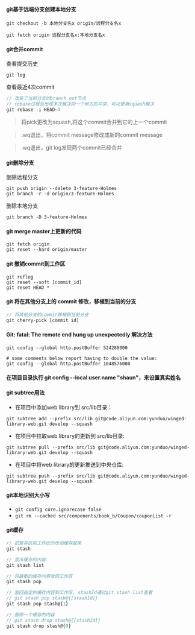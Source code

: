#### git基于远端分支创建本地分支
```
git checkout -b 本地分支名x origin/远程分支名x
```
```
git fetch origin 远程分支名x:本地分支名x
```
#### git合并commit
查看提交历史
```
git log 
```
查看最近4次commit
```js
// 改变了当前分支的branch out节点
// rebase过程会出现多次解决同一个地方的冲突，可以使用squash解决
git rebase -i HEAD~4
```
> 将pick更改为squash,将这个commit合并到它的上一个commit

> :wq退出，将commit message修改成新的commit message

> :wq退出，git log发现两个commit已经合并
#### git删除分支
删除远程分支
```
git push origin --delete 3-feature-Holmes
git branch -r -d origin/3-feature-Holmes
```
删除本地分支
```
git branch -D 3-feature-Holmes
```
#### git merge master上更新的代码
```
git fetch origin
git reset --hard origin/master
```
#### git 撤销commit到工作区
```
git reflog
git reset --soft [commit_id]
git reset HEAD *
```
#### git 将在其他分支上的 commit 修改，移植到当前的分支
```js
// 将其他分支的commit移植到当前分支
git cherry-pick [commit id]
```

#### Git: fatal: The remote end hung up unexpectedly 解决方法
```
git config --global http.postBuffer 524288000
 
# some comments below report having to double the value:
git config --global http.postBuffer 1048576000
```
#### 在项目目录执行 git config --local user.name "shaun"，来设置真实姓名
#### git subtree用法
* 在项目中添加web library到 src/lib目录：

```git subtree add --prefix src/lib git@code.aliyun.com:yunduo/winged-library-web.git develop --squash```
 
* 在项目中拉取web library的更新到 src/lib目录:

```git subtree pull --prefix src/lib git@code.aliyun.com:yunduo/winged-library-web.git develop --squash```
 
* 在项目中将web library的更新推送到中央仓库:

```git subtree push --prefix src/lib git@code.aliyun.com:yunduo/winged-library-web.git develop --squash```
#### git本地识别大小写
* `git config core.ignorecase false`
* `git rm --cached src/components/book_b/Coupon/couponList -r`
#### git缓存
```js
// 把暂存区和工作区的改动缓存起来
git stash

// 显示缓存的内容
git stash list

// 将最新的缓存内容放回工作区
git stash pop

// 放回指定的缓存内容到工作区, stashId通过git stash list查看
// git stash pop stash@{[stashId]}
git stash pop stash@{1}

// 删除一个缓存的内容
// git stash drop stash@{[stashId]}
git stash drop stash@{0}
```